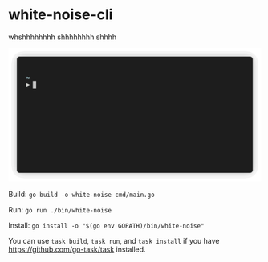 # white-noise-cli
whshhhhhhhh shhhhhhhh shhhh

<img src="/app/assets/white-noise.gif" loop="infinite">

Build: 
`go build -o white-noise cmd/main.go`

Run:
`go run ./bin/white-noise`

Install:
`go install -o "$(go env GOPATH)/bin/white-noise"`

You can use `task build`, `task run`, and `task install` if you have https://github.com/go-task/task installed.

